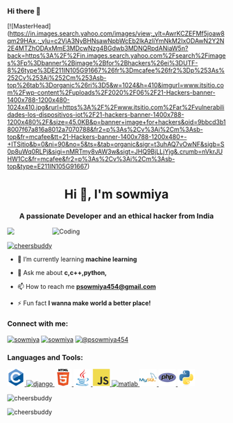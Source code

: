 ### Hi there 👋

<!--
**cheersbuddy/cheersbuddy** is a ✨ _special_ ✨ repository because its `README.md` (this file) appears on your GitHub profile.

Here are some ideas to get you started:

- 🔭 I’m currently working on ...
- 🌱 I’m currently learning ...
- 👯 I’m looking to collaborate on ...
- 🤔 I’m looking for help with ...
- 💬 Ask me about ...
- 📫 How to reach me: ...
- 😄 Pronouns: ...
- ⚡ Fun fact: ...
-->
[![MasterHead]
(https://in.images.search.yahoo.com/images/view;_ylt=AwrKCZEFMf5joaw8qm29HAx.;_ylu=c2VjA3NyBHNsawNpbWcEb2lkAzliYmNkM2IxODAwN2Y2N2E4MTZhODAxMmE3MDcwNzg4BGdwb3MDNQRpdANiaW5n?back=https%3A%2F%2Fin.images.search.yahoo.com%2Fsearch%2Fimages%3Fp%3Dbanner%2Bimage%2Bfor%2Bhackers%26ei%3DUTF-8%26type%3DE211IN105G91667%26fr%3Dmcafee%26fr2%3Dp%253As%252Cv%253Ai%252Cm%253Asb-top%26tab%3Dorganic%26ri%3D5&w=1024&h=410&imgurl=www.itsitio.com%2Fwp-content%2Fuploads%2F2020%2F06%2F21-Hackers-banner-1400x788-1200x480-1024x410.jpg&rurl=https%3A%2F%2Fwww.itsitio.com%2Far%2Fvulnerabilidades-los-dispositivos-iot%2F21-hackers-banner-1400x788-1200x480%2F&size=45.0KB&p=banner+image+for+hackers&oid=9bbcd3b18007f67a816a8012a7070788&fr2=p%3As%2Cv%3Ai%2Cm%3Asb-top&fr=mcafee&tt=21-Hackers-banner-1400x788-1200x480+-+ITSitio&b=0&ni=90&no=5&ts=&tab=organic&sigr=t3uhAQ7vOwNF&sigb=S0p8uWq0RLPj&sigi=nMRTmy8vAW3w&sigt=JHQ9BjLLjYjg&.crumb=nVkrJUHW1Cc&fr=mcafee&fr2=p%3As%2Cv%3Ai%2Cm%3Asb-top&type=E211IN105G91667)
<h1 align="center">Hi 👋, I'm sowmiya</h1>
<h3 align="center">A passionate Developer and an ethical hacker from India</h3>
<img align="right" alt="Coding" width="400" src="https://in.images.search.yahoo.com/images/view;_ylt=Awrx.HYjf5jHfg8i0q9HAx.;_ylu=c2VjA3NyBHNsawNpbWcEb2lkAzlmMjE2ZjM5YzQ5NmNjMDMyNDJlYjIxZmM0MjRlY2U3BGdwb3MDMzUEaXQDYmluZw--?back=https%3A%2F%2Fin.images.search.yahoo.com%2Fsearch%2Fimages%3Fp%3Danimated%2Bcoding%2Bgif%26type%3DE211IN105G91667%26fr%3Dmcafee%26fr2%3Dpiv-web%26tab%3Dorganic%26ri%3D35&w=220&h=124&imgurl=media.tenor.com%2Fimages%2F02f4df3fd64c28c4fdb3aff0bd2a6815%2Ftenor.gif&rurl=https%3A%2F%2Ftenor.com%2Fview%2Fcoding-hack-hacker-anon-anonymous-gif-14781168&size=1773.5KB&p=animated+coding+gif&oid=9f216f39c496cc03242eb21fc424ece7&fr2=piv-web&fr=mcafee&tt=Coding+Hack+GIF+-+Coding+Hack+Hacker+-+Discover+%26+Share+GIFs&b=0&ni=21&no=35&ts=&tab=organic&sigr=40e9l8EKQ37H&sigb=2hFaWXBIYbvg&sigi=um9nb3f7cFjo&sigt=5aENrVVue0pO&.crumb=nVkrJUHW1Cc&fr=mcafee&fr2=piv-web&type=E211IN105G91667
<p align="left"> <img src="https://in.images.search.yahoo.com/search/images;_ylt=Awrx.nEgLf5j5JoYXrq7HAx.;_ylu=Y29sbwNzZzMEcG9zAzEEdnRpZAMEc2VjA3BpdnM-?p=animated+coding+gif&fr2=piv-web&type=E211IN105G91667&fr=mcafee#id=34&iurl=https%3A%2F%2Fmedia.tenor.com%2Fimages%2F02f4df3fd64c28c4fdb3aff0bd2a6815%2Ftenor.gif">

<p align="left"> <a href="https://github.com/ryo-ma/github-profile-trophy"><img src="https://github-profile-trophy.vercel.app/?username=cheersbuddy" alt="cheersbuddy" /></a> </p>

- 🌱 I’m currently learning **machine learning**

- 💬 Ask me about **c,c++,python,**

- 📫 How to reach me **psowmiya454@gmail.com**

- ⚡ Fun fact **I wanna make world a better place!**

<h3 align="left">Connect with me:</h3>
<p align="left">
<a href="https://kaggle.com/sowmiya" target="blank"><img align="center" src="https://raw.githubusercontent.com/rahuldkjain/github-profile-readme-generator/master/src/images/icons/Social/kaggle.svg" alt="sowmiya" height="30" width="40" /></a>
<a href="https://www.hackerrank.com/sowmiya" target="blank"><img align="center" src="https://raw.githubusercontent.com/rahuldkjain/github-profile-readme-generator/master/src/images/icons/Social/hackerrank.svg" alt="sowmiya" height="30" width="40" /></a>
<a href="https://www.hackerearth.com/@psowmiya454" target="blank"><img align="center" src="https://raw.githubusercontent.com/rahuldkjain/github-profile-readme-generator/master/src/images/icons/Social/hackerearth.svg" alt="@psowmiya454" height="30" width="40" /></a>
</p>

<h3 align="left">Languages and Tools:</h3>
<p align="left"> <a href="https://www.cprogramming.com/" target="_blank" rel="noreferrer"> <img src="https://raw.githubusercontent.com/devicons/devicon/master/icons/c/c-original.svg" alt="c" width="40" height="40"/> </a> <a href="https://www.djangoproject.com/" target="_blank" rel="noreferrer"> <img src="https://cdn.worldvectorlogo.com/logos/django.svg" alt="django" width="40" height="40"/> </a> <a href="https://www.w3.org/html/" target="_blank" rel="noreferrer"> <img src="https://raw.githubusercontent.com/devicons/devicon/master/icons/html5/html5-original-wordmark.svg" alt="html5" width="40" height="40"/> </a> <a href="https://www.java.com" target="_blank" rel="noreferrer"> <img src="https://raw.githubusercontent.com/devicons/devicon/master/icons/java/java-original.svg" alt="java" width="40" height="40"/> </a> <a href="https://developer.mozilla.org/en-US/docs/Web/JavaScript" target="_blank" rel="noreferrer"> <img src="https://raw.githubusercontent.com/devicons/devicon/master/icons/javascript/javascript-original.svg" alt="javascript" width="40" height="40"/> </a> <a href="https://www.mathworks.com/" target="_blank" rel="noreferrer"> <img src="https://upload.wikimedia.org/wikipedia/commons/2/21/Matlab_Logo.png" alt="matlab" width="40" height="40"/> </a> <a href="https://www.mysql.com/" target="_blank" rel="noreferrer"> <img src="https://raw.githubusercontent.com/devicons/devicon/master/icons/mysql/mysql-original-wordmark.svg" alt="mysql" width="40" height="40"/> </a> <a href="https://www.php.net" target="_blank" rel="noreferrer"> <img src="https://raw.githubusercontent.com/devicons/devicon/master/icons/php/php-original.svg" alt="php" width="40" height="40"/> </a> <a href="https://www.python.org" target="_blank" rel="noreferrer"> <img src="https://raw.githubusercontent.com/devicons/devicon/master/icons/python/python-original.svg" alt="python" width="40" height="40"/> </a> </p>

<p><img align="center" src="https://github-readme-stats.vercel.app/api/top-langs?username=cheersbuddy&show_icons=true&locale=en&layout=compact" alt="cheersbuddy" /></p>

<p><img align="center" src="https://github-readme-streak-stats.herokuapp.com/?user=cheersbuddy&" alt="cheersbuddy" /></p>
